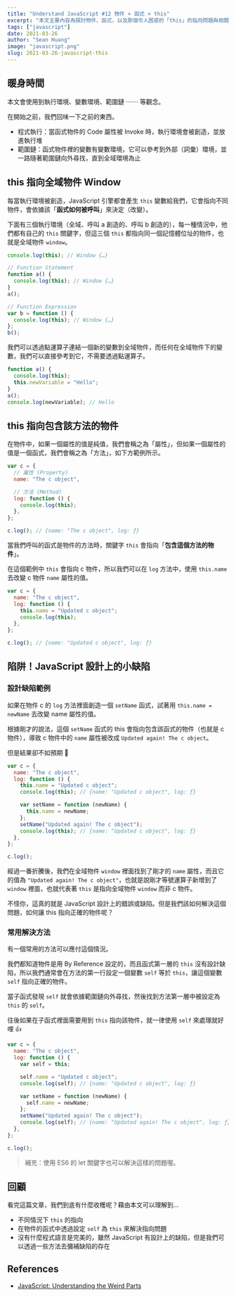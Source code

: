 ```yaml
---
title: "Understand JavaScript #12 物件 × 函式 × this"
excerpt: "本文主要內容為探討物件、函式，以及那個令人困惑的「this」的指向問題與相關知識。"
tags: ["javascript"]
date: 2021-03-26
author: "Sean Huang"
image: "javascript.png"
slug: 2021-03-26-javascript-this
---
```


## 暖身時間

本文會使用到執行環境、變數環境、範圍鏈 ⋯⋯ 等觀念。

在開始之前，我們回味一下之前的東西。

- 程式執行：當函式物件的 Code 屬性被 Invoke 時，執行環境會被創造，並放進執行堆
- 範圍鏈：函式物件裡的變數有變數環境，它可以參考到外部（詞彙）環境，並一路隨著範圍鏈向外尋找，直到全域環境為止

## this 指向全域物件 Window

每當執行環境被創造，JavaScript 引擎都會產生 `this` 變數給我們，它會指向不同物件，會依據該「**函式如何被呼叫**」來決定（改變）。

下面有三個執行環境（全域、呼叫 a 創造的、呼叫 b 創造的），每一種情況中，他們都有自己的 `this` 關鍵字，但這三個 `this` 都指向同一個記憶體位址的物件，也就是全域物件 `window`。

```javascript
console.log(this); // Window {…}

// Function Statement
function a() {
  console.log(this); // Window {…}
}
a();

// Function Expression
var b = function () {
  console.log(this); // Window {…}
};
b();
```

我們可以透過點運算子連結一個新的變數到全域物件，而任何在全域物件下的變數，我們可以直接參考到它，不需要透過點運算子。

```javascript
function a() {
  console.log(this);
  this.newVariable = "Hello";
}
a();
console.log(newVariable); // Hello
```

## this 指向包含該方法的物件

在物件中，如果一個屬性的值是純值，我們會稱之為「屬性」，但如果一個屬性的值是一個函式，我們會稱之為「方法」，如下方範例所示。

```javascript
var c = {
  // 屬性 (Property)
  name: "The c object",

  // 方法 (Method)
  log: function () {
    console.log(this);
  },
};

c.log(); // {name: "The c object", log: ƒ}
```

當我們呼叫的函式是物件的方法時，關鍵字 `this` 會指向「**包含這個方法的物件**」。

在這個範例中 `this` 會指向 c 物件，所以我們可以在 `log` 方法中，使用 `this.name` 去改變 c 物件 `name` 屬性的值。

```javascript
var c = {
  name: "The c object",
  log: function () {
    this.name = "Updated c object";
    console.log(this);
  },
};

c.log(); // {name: "Updated c object", log: ƒ}
```

## 陷阱！JavaScript 設計上的小缺陷

### 設計缺陷範例

如果在物件 c 的 `log` 方法裡面創造一個 `setName` 函式，試著用 `this.name = newName` 去改變 name 屬性的值。

根據剛才的說法，這個 `setName` 函式的 this 會指向包含該函式的物件（也就是 c 物件），導致 c 物件中的 `name` 屬性被改成 `Updated again! The c object`。

但是結果卻不如預期 🤔

```javascript
var c = {
  name: "The c object",
  log: function () {
    this.name = "Updated c object";
    console.log(this); // {name: "Updated c object", log: ƒ}

    var setName = function (newName) {
      this.name = newName;
    };
    setName("Updated again! The c object");
    console.log(this); // {name: "Updated c object", log: ƒ}
  },
};

c.log();
```

經過一番折騰後，我們在全域物件 `window` 裡面找到了剛才的 `name` 屬性，而且它的值為 `"Updated again! The c object"`，也就是說剛才等號運算子新增到了 `window` 裡面，也就代表著 `this` 是指向全域物件 `window` 而非 c 物件。

不怪你，這真的就是 JavaScript 設計上的錯誤或缺陷。但是我們該如何解決這個問題，如何讓 this 指向正確的物件呢？

### 常用解決方法

有一個常用的方法可以應付這個情況。

我們都知道物件是用 By Reference 設定的，而且函式第一層的 `this` 沒有設計缺陷，所以我們通常會在方法的第一行設定一個變數 `self` 等於 `this`，讓這個變數 `self` 指向正確的物件。

當子函式發現 `self` 就會依據範圍鏈向外尋找，然後找到方法第一層中被設定為 `this` 的 `self`。

往後如果在子函式裡面需要用到 `this` 指向該物件，就一律使用 `self` 來處理就好哩 👍

```javascript
var c = {
  name: "The c object",
  log: function () {
    var self = this;

    self.name = "Updated c object";
    console.log(self); // {name: "Updated c object", log: ƒ}

    var setName = function (newName) {
      self.name = newName;
    };
    setName("Updated again! The c object");
    console.log(self); // {name: "Updated again! The c object", log: ƒ}
  },
};

c.log();
```

> 補充：使用 ES6 的 let 關鍵字也可以解決這樣的問題喔。

## 回顧

看完這篇文章，我們到底有什麼收穫呢？藉由本文可以理解到…

- 不同情況下 `this` 的指向
- 在物件的函式中透過設定 `self` 為 `this` 來解決指向問題
- 沒有什麼程式語言是完美的，雖然 JavaScript 有設計上的缺陷，但是我們可以透過一些方法去彌補缺陷的存在

## References

- [JavaScript: Understanding the Weird Parts](https://www.udemy.com/course/understand-javascript/)

